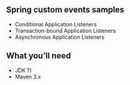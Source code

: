 ## Spring custom events samples
* Conditional Application Listeners
* Transaction-bound Application Listeners
* Asynchronous Application Listeners

## What you’ll need
* JDK 11
* Maven 3.x

